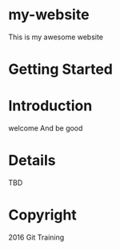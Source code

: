 # my-website

This is my awesome website

# Getting Started

# Introduction

welcome
And be good

# Details
TBD

# Copyright

2016 Git Training

